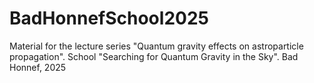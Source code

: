 # BadHonnefSchool2025
Material for the lecture series "Quantum gravity effects on astroparticle propagation". School "Searching for Quantum Gravity in the Sky". Bad Honnef, 2025
